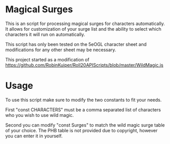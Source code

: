 # Magical Surges

This is an script for processing magical surges for characters automatically.
It allows for customization of your surge list and the ability to select which characters it will run on automatically.

This script has only been tested on the 5eOGL character sheet and modifications for any other sheet may be necessary.

This project started as a modification of https://github.com/RobinKuiper/Roll20APIScripts/blob/master/WildMagic.js


# Usage
To use this script make sure to modify the two constants to fit your needs.  

First "const CHARACTERS" must be a comma separated list of characters who you wish to use wild magic.

Second you can modify "const Surges" to match the wild magic surge table of your choice. The PHB table is not provided due to copyright, however you can enter it in yourself.
